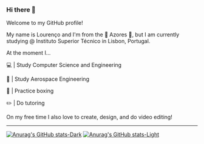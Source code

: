 ### Hi there 👋

Welcome to my GitHub profile!

My name is Lourenço and I'm from the :evergreen_tree: Azores :dolphin:, but I am currently studying @ Instituto Superior Técnico in Lisbon, Portugal.

At the moment I...

:computer: | Study Computer Science and Engineering

:rocket: |  Study Aerospace Engineering

:facepunch: |  Practice boxing

:pencil2: |  Do tutoring

On my free time I also love to create, design, and do video editing! 
***

[![Anurag's GitHub stats-Dark](https://github-readme-stats.vercel.app/api?username=lourencop01&show_icons=true&theme=dark#gh-dark-mode-only)](https://github.com/anuraghazra/github-readme-stats#gh-dark-mode-only)
[![Anurag's GitHub stats-Light](https://github-readme-stats.vercel.app/api?username=lourencop01&show_icons=true&theme=default#gh-light-mode-only)](https://github.com/anuraghazra/github-readme-stats#gh-light-mode-only)


